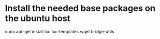 # Install the needed base packages on the ubuntu host

sudo apt-get install lxc lxc-templates wget bridge-utils
